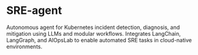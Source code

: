 # SRE-agent
Autonomous agent for Kubernetes incident detection, diagnosis, and mitigation using LLMs and modular workflows. Integrates LangChain, LangGraph, and AIOpsLab to enable automated SRE tasks in cloud-native environments.
